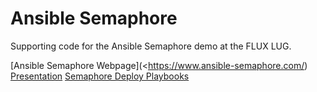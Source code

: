 # Ansible Semaphore

Supporting code for the Ansible Semaphore demo at the FLUX LUG.


[Ansible Semaphore Webpage](<https://www.ansible-semaphore.com/)
[Presentation](https://docs.google.com/presentation/d/1v17bOwSAAx3dm_IGA6hYWCQWwlDxA0fD67wQHZrzLiQ/edit#slide=id.g1444de31fcc_0_31)
[Semaphore Deploy Playbooks](https://github.com/kwanlowe/digitalhermit_website/tree/master/linux/semaphore/playbooks)
